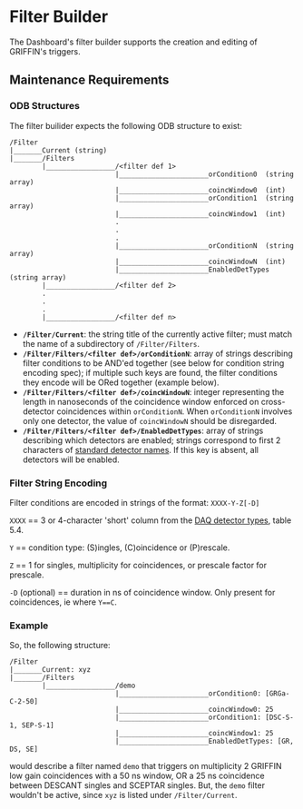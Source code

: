 Filter Builder
==============

The Dashboard's filter builder supports the creation and editing of GRIFFIN's triggers.

## Maintenance Requirements

### ODB Structures

The filter builider expects the following ODB structure to exist:

```
/Filter
|_______Current (string)
|_______/Filters
        |_________________/<filter def 1>
                          |______________________orCondition0  (string array)
                          |______________________coincWindow0  (int)
                          |______________________orCondition1  (string array)
                          |______________________coincWindow1  (int)
                          .
                          .
                          .
                          |______________________orConditionN  (string array)
                          |______________________coincWindowN  (int)
                          |______________________EnabledDetTypes (string array)
        |_________________/<filter def 2>
        .
        .
        .
        |_________________/<filter def n>
```

 - **`/Filter/Current`**: the string title of the currently active filter; must match the name of a subdirectory of `/Filter/Filters`.
 - **`/Filter/Filters/<filter def>/orConditionN`**: array of strings describing filter conditions to be AND'ed together (see below for condition string encoding spec); if multiple such keys are found, the filter conditions they encode will be ORed together (example below).
 - **`/Filter/Filters/<filter def>/coincWindowN`**: integer representing the length in nanoseconds of the coincidence window enforced on cross-detector coincidences within `orConditionN`.  When `orConditionN` involves only one detector, the value of `coincWindowN` should be disregarded.
 - **`/Filter/Filters/<filter def>/EnabledDetTypes`**: array of strings describing which detectors are enabled; strings correspond to first 2 characters of [standard detector names](https://www.triumf.info/wiki/tigwiki/index.php/Detector_Nomenclature). If this key is absent, all detectors will be enabled.

 ### Filter String Encoding

Filter conditions are encoded in strings of the format: `XXXX-Y-Z[-D]`

`XXXX` == 3 or 4-character 'short' column from the [DAQ detector types](https://rawgit.com/wiki/GriffinCollaboration/GRSISort/technical-docs/GRIFFIN_Event_Format.pdf), table 5.4.

`Y` == condition type: (S)ingles, (C)oincidence or (P)rescale.

`Z` == 1 for singles, multiplicity for coincidences, or prescale factor for prescale.

`-D` (optional) == duration in ns of coincidence window.  Only present for coincidences, ie where `Y==C`.

### Example

So, the following structure:

```
/Filter
|_______Current: xyz
|_______/Filters
        |_________________/demo
                          |______________________orCondition0: [GRGa-C-2-50] 
                          |______________________coincWindow0: 25
                          |______________________orCondition1: [DSC-S-1, SEP-S-1]
                          |______________________coincWindow1: 25
                          |______________________EnabledDetTypes: [GR, DS, SE]
```

would describe a filter named `demo` that triggers on multiplicity 2 GRIFFIN low gain coincidences with a 50 ns window, OR a 25 ns coincidence between DESCANT singles and SCEPTAR singles. But, the `demo` filter wouldn't be active, since `xyz` is listed under `/Filter/Current`.
